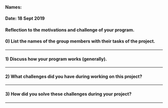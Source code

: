 #### Names:
#### Date: 18 Sept 2019  
#### Reflection to the motivations and challenge of your program.

#### 0) List the names of the group members with their tasks of the project.

---
#### 1) Discuss how your program works (generally).

---

#### 2) What challenges did you have during working on this project?

---

#### 3) How did you solve these challenges during your project?

---
